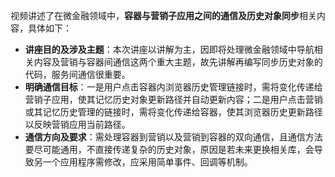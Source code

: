 

视频讲述了在微金融领域中，**容器与营销子应用之间的通信及历史对象同步**相关内容，具体如下：


- **讲座目的及涉及主题**：本次讲座以讲解为主，因即将处理微金融领域中导航相关内容及营销与容器间通信这两个重大主题，故先讲解再编写同步历史对象的代码，服务间通信很重要。
- **明确通信目标**：一是用户点击容器内浏览器历史管理链接时，需将变化传递给营销子应用，使其记忆历史对象更新路径并自动更新内容；二是用户点击营销或其记忆历史管理的链接时，需将变化传递给容器，使其浏览器历史更新路径以反映营销应用当前路径。
- **通信方向及要求**：需处理容器到营销以及营销到容器的双向通信，且通信方法要尽可能通用，不直接传递复杂的历史对象，原因是若未来更换相关库，会导致另一个应用程序需修改，应采用简单事件、回调等机制。